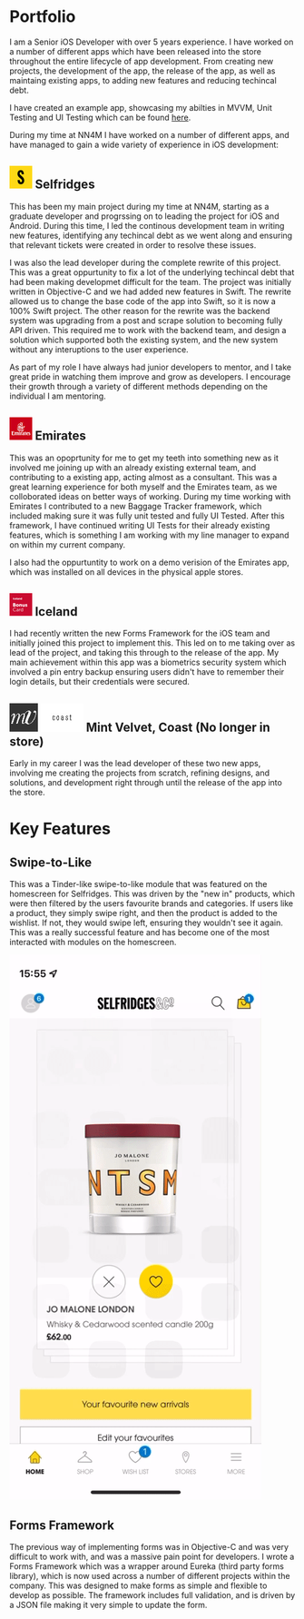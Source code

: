 # Portfolio

I am a Senior iOS Developer with over 5 years experience. I have worked on a number of different apps which have been released into the store throughout the entire lifecycle of app development. From creating new projects, the development of the app, the release of the app, as well as maintaing existing apps, to adding new features and reducing techincal debt. 

I have created an example app, showcasing my abilties in MVVM, Unit Testing and UI Testing which can be found [here](https://github.com/garethlloyd94/MovieFinder).

During my time at NN4M I have worked on a number of different apps, and have managed to gain a wide variety of experience in iOS development:

## ![SelfridgesLogo](/Images/SelfridesLogo.png) Selfridges
This has been my main project during my time at NN4M, starting as a graduate developer and progrssing on to leading the project for iOS and Android. During this time, I led the continous development team in writing new features, identifying any techincal debt as we went along and ensuring that relevant tickets were created in order to resolve these issues.

I was also the lead developer during the complete rewrite of this project. This was a great oppurtunity to fix a lot of the underlying techincal debt that had been making developmet difficult for the team. The project was initially written in Objective-C and we had added new features in Swift. The rewrite allowed us to change the base code of the app into Swift, so it is now a 100% Swift project. The other reason for the rewrite was the backend system was upgrading from a post and scrape solution to becoming fully API driven. This required me to work with the backend team, and design a solution which supported both the existing system, and the new system without any interuptions to the user experience.

As part of my role I have always had junior developers to mentor, and I take great pride in watching them improve and grow as developers. I encourage their growth through a variety of different methods depending on the individual I am mentoring.

## ![EmiratesLogo](/Images/EmiratesLogo.png) Emirates

This was an opoprtunity for me to get my teeth into something new as it involved me joining up with an already existing external team, and contributing to a existing app, acting almost as a consultant. This was a great learning experience for both myself and the Emirates team, as we colloborated ideas on better ways of working. During my time working with Emirates I contributed to a new Baggage Tracker framework, which included making sure it was fully unit tested and fully UI Tested. After this framework, I have continued writing UI Tests for their already existing features, which is something I am working with my line manager to expand on within my current company.

I also had the oppurtuntity to work on a demo verision of the Emirates app, which was installed on all devices in the physical apple stores.

## ![Iceland](/Images/Iceland.png) Iceland

I had recently written the new Forms Framework for the iOS team and initially joined this project to implement this. This led on to me taking over as lead of the project, and taking this through to the release of the app. My main achievement within this app was a biometrics security system which involved a pin entry backup ensuring users didn't have to remember their login details, but their credentials were secured.

## ![MintVelvet](/Images/MintVelvet.jpg) ![Coast](/Images/Coast.jpg) Mint Velvet, Coast (No longer in store)
Early in my career I was the lead developer of these two new apps, involving me creating the projects from scratch, refining designs, and solutions, and development right through until the release of the app into the store.

# Key Features

## Swipe-to-Like
This was a Tinder-like swipe-to-like module that was featured on the homescreen for Selfridges. This was driven by the "new in" products, which were then filtered by the users favourite brands and categories. If users like a product, they simply swipe right, and then the product is added to the wishlist. If not, they would swipe left, ensuring they wouldn't see it again. This was a really successful feature and has become one of the most interacted with modules on the homescreen.

![SwipeToLike](/Images/SwipeToLike.gif)

## Forms Framework
The previous way of implementing forms was in Objective-C and was very difficult to work with, and was a massive pain point for developers. I wrote a Forms Framework which was a wrapper around Eureka (third party forms library), which is now used across a number of different projects within the company. This was designed to make forms as simple and flexible to develop as possible. The framework includes full validation, and is driven by a JSON file making it very simple to update the form.
